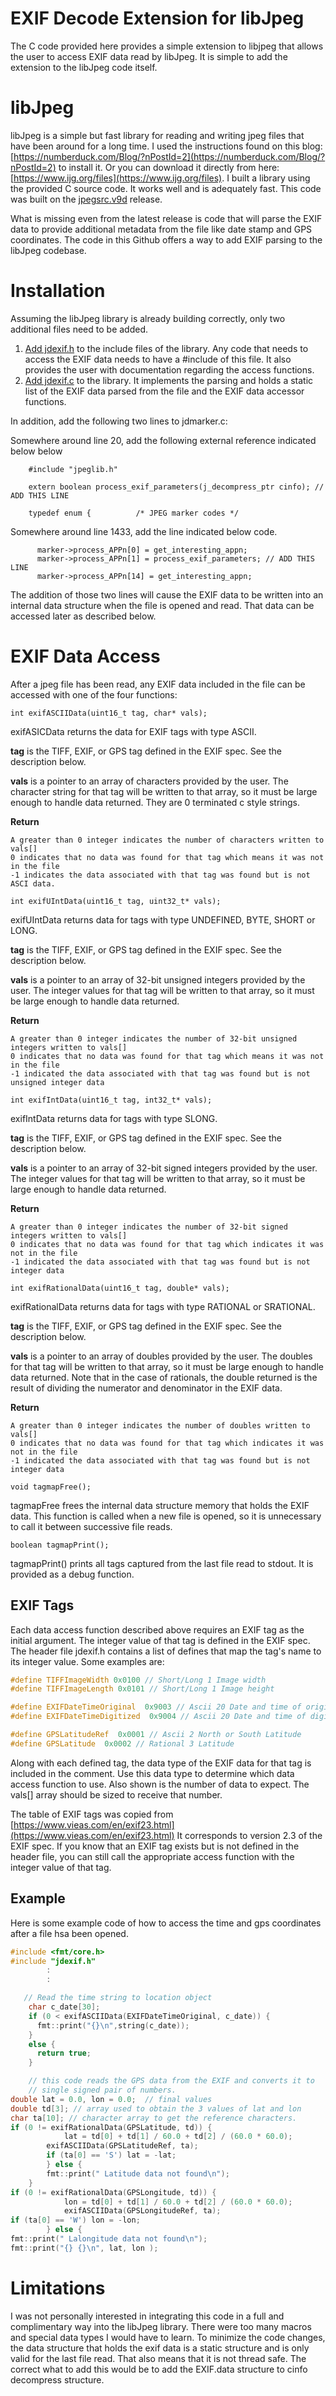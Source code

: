 # EXIF Decode Extension for libJpeg

The C code provided here provides a simple extension to libjpeg that allows the user to access EXIF data read by libJpeg.  It is simple to add the extension to the libJpeg code itself.


# libJpeg

libJpeg is a simple but fast library for reading and writing jpeg files that have been around for a long time.  I used the instructions found on this blog: [https://numberduck.com/Blog/?nPostId=2](https://numberduck.com/Blog/?nPostId=2) to install it. Or you can download it directly from here: [https://www.ijg.org/files](https://www.ijg.org/files).  I built a library using the provided C source code.  It works well and is adequately fast.  This code was built on the [jpegsrc.v9d](http://www.ijg.org/files/jpegsrc.v9d.tar.gz) release.

What is missing even from the latest release is code that will parse the EXIF data to provide additional metadata from the file like date stamp and GPS coordinates.  The code in this Github offers a way to add EXIF parsing to the libJpeg codebase.


# Installation

Assuming the libJpeg library is already building correctly, only two additional files need to be added.



1. <span style="text-decoration:underline;">Add jdexif.h</span> to the include files of the library.  Any code that needs to access the EXIF data needs to have a #include of this file.  It also provides the user with documentation regarding the access functions.
2. <span style="text-decoration:underline;">Add jdexif.c</span> to the library.  It implements the parsing and holds a static list of the EXIF data parsed from the file and the EXIF data accessor functions.

In addition, add the following two lines to jdmarker.c:

Somewhere around line 20, add the following external reference indicated below below


```
    #include "jpeglib.h"

    extern boolean process_exif_parameters(j_decompress_ptr cinfo); // ADD THIS LINE

    typedef enum {			/* JPEG marker codes */
```


Somewhere around line 1433, add the line indicated below code.


```
      marker->process_APPn[0] = get_interesting_appn;
      marker->process_APPn[1] = process_exif_parameters; // ADD THIS LINE
      marker->process_APPn[14] = get_interesting_appn;
```


The addition of those two lines will cause the EXIF data to be written into an internal data structure when the file is opened and read.  That data can be accessed later as described below.


# EXIF Data Access

After a jpeg file has been read, any EXIF data included in the file can be accessed with one of the four functions:


```
int exifASCIIData(uint16_t tag, char* vals);
```


exifASICData returns the data for EXIF tags with type ASCII.  

**tag** is the TIFF, EXIF, or GPS tag defined in the EXIF spec.  See the description below.

**vals** is a pointer to an array of characters provided by the user.  The character string for that tag will be written to that array, so it must be large enough to handle data returned.  They are 0 terminated c style strings. 

**Return**

    A greater than 0 integer indicates the number of characters written to vals[]
    0 indicates that no data was found for that tag which means it was not in the file
    -1 indicates the data associated with that tag was found but is not ASCI data.


```
int exifUIntData(uint16_t tag, uint32_t* vals);
```
 exifUIntData returns data for tags with type UNDEFINED, BYTE, SHORT or LONG.

**tag** is the TIFF, EXIF, or GPS tag defined in the EXIF spec.  See the description below.

**vals** is a pointer to an array of 32-bit unsigned integers provided by the user.  The integer values for that tag will be written to that array, so it must be large enough to handle data returned. 

**Return**

    A greater than 0 integer indicates the number of 32-bit unsigned integers written to vals[]
    0 indicates that no data was found for that tag which means it was not in the file
    -1 indicated the data associated with that tag was found but is not unsigned integer data


```
int exifIntData(uint16_t tag, int32_t* vals);
```
 exifIntData returns data for tags with type SLONG.

**tag** is the TIFF, EXIF, or GPS tag defined in the EXIF spec.  See the description below.

**vals** is a pointer to an array of 32-bit signed integers provided by the user.  The integer values for that tag will be written to that array, so it must be large enough to handle data returned. 

**Return**

    A greater than 0 integer indicates the number of 32-bit signed integers written to vals[]
    0 indicates that no data was found for that tag which indicates it was not in the file
    -1 indicated the data associated with that tag was found but is not integer data


```
int exifRationalData(uint16_t tag, double* vals);
```


 exifRationalData returns data for tags with type RATIONAL or SRATIONAL.

**tag** is the TIFF, EXIF, or GPS tag defined in the EXIF spec.  See the description below.

**vals** is a pointer to an array of doubles provided by the user.  The doubles for that tag will be written to that array, so it must be large enough to handle data returned.  Note that in the case of rationals, the double returned is the result of dividing the numerator and denominator in the EXIF data.

**Return**

    A greater than 0 integer indicates the number of doubles written to vals[]
    0 indicates that no data was found for that tag which indicates it was not in the file
    -1 indicated the data associated with that tag was found but is not integer data


```
void tagmapFree(); 
```
tagmapFree frees the internal data structure memory that holds the EXIF data.  This function is called when a new file is opened, so it is unnecessary to call it between successive file reads.


```
boolean tagmapPrint();
```


tagmapPrint() prints all tags captured from the last file read to stdout.  It is provided as a debug function.


## EXIF Tags

Each data access function described above requires an EXIF tag as the initial argument.  The integer value of that tag is defined in the EXIF spec.   The header file jdexif.h contains a list of defines that map the tag's name to its integer value.  Some examples are:


```cpp
#define TIFFImageWidth 0x0100 // Short/Long 1 Image width
#define TIFFImageLength 0x0101 // Short/Long 1 Image height

#define EXIFDateTimeOriginal  0x9003 // Ascii 20 Date and time of original data generation
#define EXIFDateTimeDigitized  0x9004 // Ascii 20 Date and time of digital data generation

#define GPSLatitudeRef  0x0001 // Ascii 2 North or South Latitude
#define GPSLatitude  0x0002 // Rational 3 Latitude

```


Along with each defined tag, the data type of the EXIF data for that tag is included in the comment. Use this data type to determine which data access function to use. Also shown is the number of data to expect. The vals[] array should be sized to receive that number.

The table of EXIF tags was copied from [https://www.vieas.com/en/exif23.html](https://www.vieas.com/en/exif23.html) It corresponds to version 2.3 of the EXIF spec.  If you know that an EXIF tag exists but is not defined in the header file, you can still call the appropriate access function with the integer value of that tag.


## Example

Here is some example code of how to access the time and gps coordinates after a file hsa been opened.


```cpp
#include <fmt/core.h>
#include "jdexif.h"
		:
		:

   // Read the time string to location object
    char c_date[30];
    if (0 < exifASCIIData(EXIFDateTimeOriginal, c_date)) {
      fmt::print("{}\n",string(c_date));
    }
    else {
      return true;
    }

	// this code reads the GPS data from the EXIF and converts it to
	// single signed pair of numbers.
double lat = 0.0, lon = 0.0;  // final values
double td[3]; // array used to obtain the 3 values of lat and lon
char ta[10]; // character array to get the reference characters.
if (0 != exifRationalData(GPSLatitude, td)) {
     		lat = td[0] + td[1] / 60.0 + td[2] / (60.0 * 60.0);
      	exifASCIIData(GPSLatitudeRef, ta);
      	if (ta[0] == 'S') lat = -lat;
    	} else {
		fmt::print(" Latitude data not found\n");
	}
if (0 != exifRationalData(GPSLongitude, td)) {
    		lon = td[0] + td[1] / 60.0 + td[2] / (60.0 * 60.0);
    		exifASCIIData(GPSLongitudeRef, ta);
if (ta[0] == 'W') lon = -lon;
    	} else {
fmt::print(" Lalongitude data not found\n");
fmt::print("{} {}\n", lat, lon );


```



# Limitations

I was not personally interested in integrating this code in a full and complimentary way into the libJpeg library.  There were too many macros and special data types I would have to learn.  To minimize the code changes, the data structure that holds the exif data is a static structure and is only valid for the last file read.  That also means that it is not thread safe.  The correct what to add this would be to add the EXIF.data structure to cinfo decompress structure.
